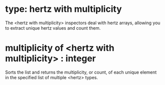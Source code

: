 # type: hertz with multiplicity

The &lt;hertz with multiplicity&gt; inspectors deal with hertz arrays, allowing you to extract unique hertz values and count them.

# multiplicity of &lt;hertz with multiplicity&gt; : integer

Sorts the list and returns the multiplicity, or count, of each unique element in the specified list of multiple &lt;hertz&gt; types.
